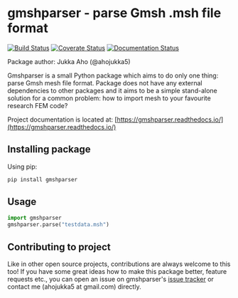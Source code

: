 # gmshparser - parse Gmsh .msh file format

[![Build Status][travis-img]][travis-url]
[![Coverate Status][coveralls-img]][coveralls-url]
[![Documentation Status][documentation-img]][documentation-url]

Package author: Jukka Aho (@ahojukka5)

Gmshparser is a small Python package which aims to do only one thing: parse Gmsh
mesh file format. Package does not have any external dependencies to other
packages and it aims to be a simple stand-alone solution for a common problem:
how to import mesh to your favourite research FEM code?

Project documentation is located at: [https://gmshparser.readthedocs.io/](https://gmshparser.readthedocs.io/)

## Installing package

Using pip:

```bash
pip install gmshparser
```

## Usage

```python
import gmshparser
gmshparser.parse("testdata.msh")
```

## Contributing to project

Like in other open source projects, contributions are always welcome to this
too! If you have some great ideas how to make this package better, feature
requests etc., you can open an issue on gmshparser's [issue tracker][issues] or
contact me (ahojukka5 at gmail.com) directly.

[travis-img]: https://travis-ci.com/ahojukka5/gmshparser.svg?branch=master
[travis-url]: https://travis-ci.com/ahojukka5/gmshparser
[coveralls-img]: https://coveralls.io/repos/github/ahojukka5/gmshparser/badge.svg?branch=master
[coveralls-url]: https://coveralls.io/github/ahojukka5/gmshparser?branch=master
[documentation-img]: https://readthedocs.org/projects/gmshparser/badge/?version=latest
[documentation-url]: https://gmshparser.readthedocs.io/en/latest/?badge=latest
[issues]: https://github.com/ahojukka5/gmshparser/issues
[gmsh]: https://gmsh.info/
